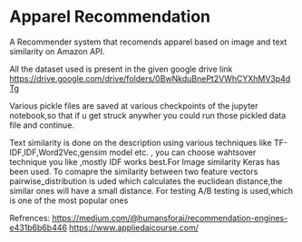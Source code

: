 # Apparel Recommendation
 A Recommender system that recomends apparel based on image and text similarity on Amazon API.
 
 All the dataset used is present in the given google drive link
https://drive.google.com/drive/folders/0BwNkduBnePt2VWhCYXhMV3p4dTg

Various pickle files are saved at various checkpoints of the jupyter notebook,so that if u get struck anywher you could run those pickled data file and continue.

Text similarity is done on the description using various techniques like TF-IDF,IDF,Word2Vec,gensim model etc. , you can choose wahtsover technique you like ,mostly IDF works best.For Image similarity Keras has been used.
To comapre the similarity between two feature vectors pairwise_distribution is uded which calculates the euclidean distance,the similar ones will have a small distance.
For testing A/B testing is used,which is one of the most popular ones

Refrences:
https://medium.com/@humansforai/recommendation-engines-e431b6b6b446
https://www.appliedaicourse.com/

